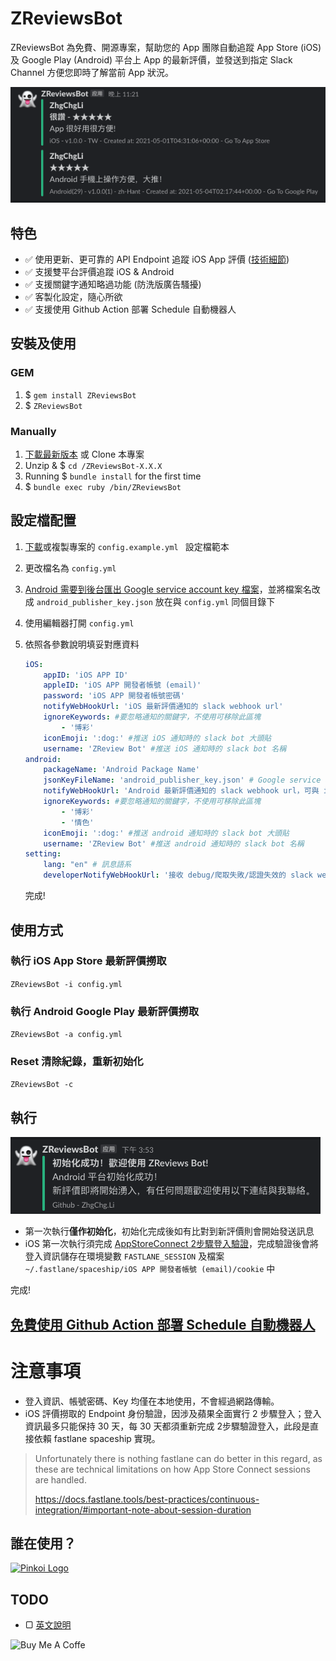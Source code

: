 # ZReviewsBot

ZReviewsBot 為免費、開源專案，幫助您的 App 團隊自動追蹤 App Store (iOS) 及 Google Play (Android) 平台上 App 的最新評價，並發送到指定 Slack Channel 方便您即時了解當前 App 狀況。

![2](doc/images/2.png)

## 特色

- ✅ 使用更新、更可靠的 API Endpoint 追蹤 iOS App 評價 ([技術細節](https://medium.com/zrealm-ios-dev/appstore-apps-reviews-bot-%E9%82%A3%E4%BA%9B%E4%BA%8B-cb0c68c33994))
- ✅ 支援雙平台評價追蹤 iOS & Android
- ✅ 支援關鍵字通知略過功能 (防洗版廣告騷擾)
- ✅ 客製化設定，隨心所欲
- ✅ 支援使用 Github Action 部署 Schedule 自動機器人

## 安裝及使用

### GEM

1. $ `gem install ZReviewsBot`
2. $ `ZReviewsBot`

### Manually

1. [下載最新版本](https://github.com/ZhgChgLi/ZReviewsBot/releases/latest) 或 Clone 本專案
2. Unzip & $ `cd /ZReviewsBot-X.X.X`
3. Running $ `bundle install` for the first time
4. $ `bundle exec ruby /bin/ZReviewsBot`

## 設定檔配置

1. [下載](https://github.com/ZhgChgLi/ZReviewsBot/blob/main/config.example.yml)或複製專案的 `config.example.yml ` 設定檔範本

2. 更改檔名為 `config.yml`

3. [Android 需要到後台匯出 Google service account key 檔案](https://binx.io/blog/2021/03/07/how-to-create-your-own-google-service-account-key-file/)，並將檔案名改成 `android_publisher_key.json` 放在與 `config.yml` 同個目錄下

4. 使用編輯器打開 `config.yml`

5. 依照各參數說明填妥對應資料

   ```YAML
   iOS:
       appID: 'iOS APP ID'
       appleID: 'iOS APP 開發者帳號 (email)'
       password: 'iOS APP 開發者帳號密碼'
       notifyWebHookUrl: 'iOS 最新評價通知的 slack webhook url'
       ignoreKeywords: #要忽略通知的關鍵字，不使用可移除此區塊
           - '博彩'
       iconEmoji: ':dog:' #推送 iOS 通知時的 slack bot 大頭貼
       username: 'ZReview Bot' #推送 iOS 通知時的 slack bot 名稱
   android:
       packageName: 'Android Package Name'
       jsonKeyFileName: 'android_publisher_key.json' # Google service account key 檔案名稱，需與 config.yml 在同個目錄下
       notifyWebHookUrl: 'Android 最新評價通知的 slack webhook url，可與 iOS 相同'
       ignoreKeywords: #要忽略通知的關鍵字，不使用可移除此區塊
           - '博彩'
           - '情色'
       iconEmoji: ':dog:' #推送 android 通知時的 slack bot 大頭貼
       username: 'ZReview Bot' #推送 android 通知時的 slack bot 名稱
   setting:
       lang: "en" # 訊息語系
       developerNotifyWebHookUrl: '接收 debug/爬取失敗/認證失效的 slack webhook url'
   ```

   完成!

## 使用方式

### 執行 iOS App Store 最新評價撈取

`ZReviewsBot -i config.yml`

### 執行 Android Google Play 最新評價撈取

`ZReviewsBot -a config.yml`

### Reset 清除紀錄，重新初始化

`ZReviewsBot -c`

## 執行

![1](doc/images/1.png)

- 第一次執行**僅作初始化**，初始化完成後如有比對到新評價則會開始發送訊息
- iOS 第一次執行須完成 [AppStoreConnect 2步驟登入驗證](https://appstoreconnect.apple.com/)，完成驗證後會將登入資訊儲存在環境變數 `FASTLANE_SESSION` 及檔案 `~/.fastlane/spaceship/iOS APP 開發者帳號 (email)/cookie` 中

完成!

## [免費使用 Github Action 部署 Schedule 自動機器人](./doc/GithubAction.md)

# 注意事項

- 登入資訊、帳號密碼、Key 均僅在本地使用，不會經過網路傳輸。
- iOS 評價撈取的 Endpoint 身份驗證，因涉及蘋果全面實行 2 步驟登入；登入資訊最多只能保持 30 天，每 30 天都須重新完成 2步驟驗證登入，此段是直接依賴 fastlane spaceship 實現。

> Unfortunately there is nothing fastlane can do better in this regard, as these are technical limitations on how App Store Connect sessions are handled.
>
> https://docs.fastlane.tools/best-practices/continuous-integration/#important-note-about-session-duration

## 誰在使用？

[![Pinkoi Logo](https://cdn04.pinkoi.com/pinkoi.site/general/logo/pinkoi_logo_2019.svg)](https://www.pinkoi.com/) 

## TODO

- ▢ [英文說明](./doc/en/README.md)



![[Buy Me A Coffe](https://www.buymeacoffee.com/zhgchgli)](https://cdn.buymeacoffee.com/buttons/v2/default-yellow.png)
